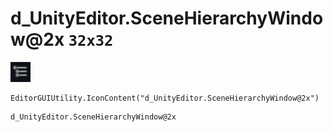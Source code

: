 # d_UnityEditor.SceneHierarchyWindow@2x `32x32`
<img src="/img/d_UnityEditor.SceneHierarchyWindow.png" width=32 height=32>

``` CSharp
EditorGUIUtility.IconContent("d_UnityEditor.SceneHierarchyWindow@2x")
```
```
d_UnityEditor.SceneHierarchyWindow@2x
```
